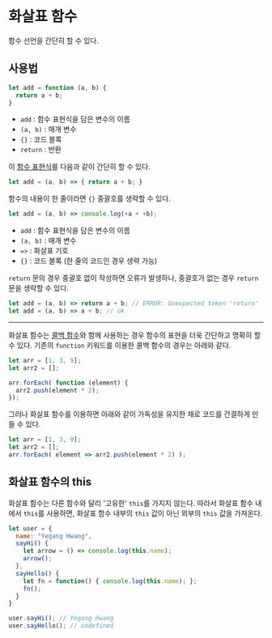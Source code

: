 # 화살표 함수
함수 선언을 간단히 할 수 있다.
## 사용법 
```js
let add = function (a, b) {
  return a + b;
}
```
- `add` : 함수 표현식을 담은 변수의 이름
- `(a, b)` : 매개 변수
- `{}` : 코드 블록
- `return` : 반환

이 [함수 표현식](./expression.md)를 다음과 같이 간단히 할 수 있다.
```js
let add = (a, b) => { return a + b; }
```
함수의 내용이 한 줄이라면 `{}` 중괄호를 생략할 수 있다.
```js
let add = (a, b) => console.log(+a + +b);
```
- `add` : 함수 표현식을 담은 변수의 이름
- `(a, b)` : 매개 변수
- `=>` : 화살표 기호
- `{}` : 코드 블록 (한 줄의 코드인 경우 생략 가능)

`return` 문의 경우 중괄호 없이 작성하면 오류가 발생하나,
중괄호가 없는 경우 `return`문을 생략할 수 있다.
```js
let add = (a, b) => return a + b; // ERROR: Unexpected token 'return'
let add = (a, b) => a + b; // ok
```

---
화살표 함수는 [콜백 함수](./callback.md)와 함께 사용하는 경우 함수의 표현을 더욱 간단하고 명확히 할 수 있다.
기존의 `function` 키워드를 이용한 콜백 함수의 경우는 아래와 같다.
```js
let arr = [1, 3, 9];
let arr2 = [];

arr.forEach( function (element) {
  arr2.push(element * 2);
});
```
그러나 화살표 함수를 이용하면 아래와 같이 가독성을 유지한 채로 코드를 간결하게 만들 수 있다. 
```js
let arr = [1, 3, 9];
let arr2 = [];
arr.forEach( element => arr2.push(element * 2) );
```
## 화살표 함수의 this
화살표 함수는 다른 함수와 달리 '고유한' `this`를 가지지 않는다.
따라서 화살표 함수 내에서 `this`를 사용하면, 화살표 함수 내부의 `this` 값이 아닌 외부의 `this` 값을 가져온다.
```js
let user = {
  name: "Yegang Hwang",
  sayHi() {
    let arrow = () => console.log(this.name);
    arrow();
  },
  sayHello() {
    let fn = function() { console.log(this.name); };
    fn();
  }
}

user.sayHi(); // Yegang Hwang
user.sayHello(); // undefined
```
